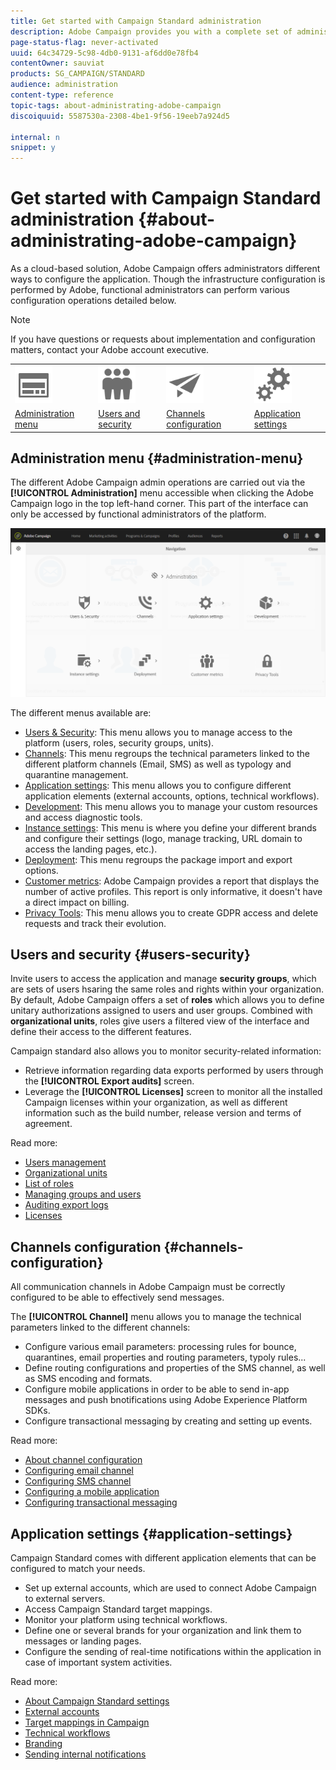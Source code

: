 ```yaml
---
title: Get started with Campaign Standard administration
description: Adobe Campaign provides you with a complete set of administration tools. Learn how to manage your users and configure your channels.
page-status-flag: never-activated
uuid: 64c34729-5c98-4db0-9131-af6dd0e78fb4
contentOwner: sauviat
products: SG_CAMPAIGN/STANDARD
audience: administration
content-type: reference
topic-tags: about-administrating-adobe-campaign
discoiquuid: 5587530a-2308-4be1-9f56-19eeb7a924d5

internal: n
snippet: y
---
```


# Get started with Campaign Standard administration {#about-administrating-adobe-campaign}

As a cloud-based solution, Adobe Campaign offers administrators different ways to configure the application. Though the infrastructure configuration is performed by Adobe, functional administrators can perform various configuration operations detailed below.

>[!NOTE]
>
>If you have questions or requests about implementation and configuration matters, contact your Adobe account executive.

<table>
<tr><td><img src="assets/do-not-localize/icon_menu.svg" width="60px"></td><td><img src="assets/do-not-localize/icon_users.svg"  width="60px"></td><td><img src="assets/do-not-localize/icon_channels.svg"  width="60px"></td><td><img src="assets/do-not-localize/icon_settings.svg" width="60px"></td></tr>
<tr><td><a href="#administration-menu">Administration menu</a></td><td><a href="#users-security">Users and security</a></td><td><a href="#channels-configuration">Channels configuration</a></td><td><a href="#application-settings">Application settings</a></td></tr>
</table>

## Administration menu {#administration-menu}

The different Adobe Campaign admin operations are carried out via the **[!UICONTROL Administration]** menu accessible when clicking the Adobe Campaign logo in the top left-hand corner. This part of the interface can only be accessed by functional administrators of the platform.

![](assets/admin_overview2.png)

The different menus available are:

* [Users & Security](../../administration/using/about-access-management.md): This menu allows you to manage access to the platform (users, roles, security groups, units). 
* [Channels](../../administration/using/about-channel-configuration.md): This menu regroups the technical parameters linked to the different platform channels (Email, SMS) as well as typology and quarantine management. 
* [Application settings](../../administration/using/external-accounts.md): This menu allows you to configure different application elements (external accounts, options, technical workflows).
* [Development](../../developing/using/data-model-concepts.md): This menu allows you to manage your custom resources and access diagnostic tools.
* [Instance settings](../../administration/using/branding.md): This menu is where you define your different brands and configure their settings (logo, manage tracking, URL domain to access the landing pages, etc.).
* [Deployment](../../automating/using/managing-packages.md): This menu regroups the package import and export options.
* [Customer metrics](../../audiences/using/active-profiles.md): Adobe Campaign provides a report that displays the number of active profiles. This report is only informative, it doesn't have a direct impact on billing. 
* [Privacy Tools](https://docs.campaign.adobe.com/doc/standard/getting_started/en/ACS_GDPR.html): This menu allows you to create GDPR access and delete requests and track their evolution.

## Users and security {#users-security}

Invite users to access the application and manage **security groups**, which are sets of users hsaring the same roles and rights within your organization. By default, Adobe Campaign offers a set of **roles** which allows you to define unitary authorizations assigned to users and user groups. Combined with **organizational units**, roles give users a filtered view of the interface and define their access to the different features.

Campaign standard also allows you to monitor security-related information:

* Retrieve information regarding data exports performed by users through the **[!UICONTROL Export audits]** screen.
* Leverage the **[!UICONTROL Licenses]** screen to monitor all the installed Campaign licenses within your organization, as well as different information such as the build number, release version and terms of agreement.

Read more:

* [Users management](administration/using/users-management.md)
* [Organizational units](administration/using/organizational-units.md)
* [List of roles](administration/using/list-of-roles.md)
* [Managing groups and users](administration/using/managing-groups-and-users.md)
* [Auditing export logs](administration/using/auditing-export-logs.md)
* [Licenses](administration/using/licenses.md)

## Channels configuration {#channels-configuration}

All communication channels in Adobe Campaign must be correctly configured to be able to effectively send messages.

The **[!UICONTROL Channel]**  menu allows you to manage the technical parameters linked to the different channels:

* Configure various email parameters: processing rules for bounce, quarantines, email properties and routing parameters, typoly rules...
* Define routing configurations and properties of the SMS channel, as well as SMS encoding and formats.
* Configure mobile applications in order to be able to send in-app messages and push bnotifications using Adobe Experience Platform SDKs.
* Configure transactional messaging by creating and setting up events.

Read more:

* [About channel configuration](administration/using/about-channel-configuration.md)
* [Configuring email channel](administration/using/configuring-email-channel.md)
* [Configuring SMS channel](administration/using/configuring-sms-channel.md)
* [Configuring a mobile application](administration/using/configuring-a-mobile-application.md)
* [Configuring transactional messaging](administration/using/configuring-transactional-messaging.md)

## Application settings {#application-settings}

Campaign Standard comes with different application elements that can be configured to match your needs.

* Set up external accounts, which are used to connect Adobe Campaign to external servers.
* Access Campaign Standard target mappings.
* Monitor your platform using technical workflows.
* Define one or several brands for your organization and link them to messages or landing pages.
* Configure the sending of real-time notifications within the application in case of important system activities.

Read more:

* [About Campaign Standard settings](administration/using/about-campaign-standard-settings.md)
* [External accounts](administration/using/external-accounts.md)
* [Target mappings in Campaign](administration/using/target-mappings-in-campaign.md)
* [Technical workflows](administration/using/technical-workflows.md)
* [Branding](administration/using/branding.md)
* [Sending internal notifications](administration/using/sending-internal-notifications.md)
